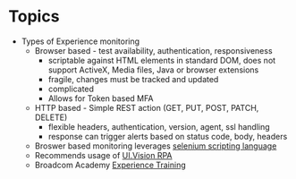 # Topics

- Types of Experience monitoring
  - Browser based - test availability, authentication, responsiveness 
    - scriptable against HTML elements in standard DOM, does not support ActiveX, Media files, Java or browser extensions
    - fragile, changes must be tracked and updated
    - complicated
    - Allows for Token based MFA
  - HTTP based - Simple REST action (GET, PUT, POST, PATCH, DELETE)
    - flexible headers, authentication, version, agent, ssl handling
    - response can trigger alerts based on status code, body, headers
  - Broswer based monitoring leverages [selenium scripting language](http://selenium.dev)
  - Recommends usage of [UI.Vision RPA](https://chromewebstore.google.com/detail/uivision-rpa/gcbalfbdmfieckjlnblleoemohcganoc?pli=1)
  - Broadcom Academy [Experience Training](https://academy-classes.broadcom.com/catalog/courses/3536014)
